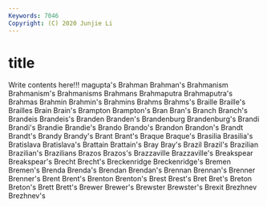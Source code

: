 ```yaml
---
Keywords: 7046
Copyright: (C) 2020 Junjie Li
---
```


# title

Write contents here!!!
magupta's
Brahman 
Brahman's 
Brahmanism 
Brahmanism's 
Brahmanisms 
Brahmans 
Brahmaputra 
Brahmaputra's 
Brahmas 
Brahmin
Brahmin's 
Brahmins 
Brahms 
Brahms's 
Braille 
Braille's 
Brailles 
Brain 
Brain's 
Brampton
Brampton's 
Bran 
Bran's 
Branch 
Branch's 
Brandeis 
Brandeis's 
Branden 
Branden's 
Brandenburg
Brandenburg's 
Brandi 
Brandi's 
Brandie 
Brandie's 
Brando 
Brando's 
Brandon 
Brandon's 
Brandt
Brandt's 
Brandy 
Brandy's 
Brant 
Brant's 
Braque 
Braque's 
Brasilia 
Brasilia's 
Bratislava
Bratislava's 
Brattain 
Brattain's 
Bray 
Bray's 
Brazil 
Brazil's 
Brazilian 
Brazilian's 
Brazilians
Brazos 
Brazos's 
Brazzaville 
Brazzaville's 
Breakspear 
Breakspear's 
Brecht 
Brecht's 
Breckenridge 
Breckenridge's
Bremen 
Bremen's 
Brenda 
Brenda's 
Brendan 
Brendan's 
Brennan 
Brennan's 
Brenner 
Brenner's
Brent 
Brent's 
Brenton 
Brenton's 
Brest 
Brest's 
Bret 
Bret's 
Breton 
Breton's
Brett 
Brett's 
Brewer 
Brewer's 
Brewster 
Brewster's 
Brexit 
Brezhnev 
Brezhnev's 
